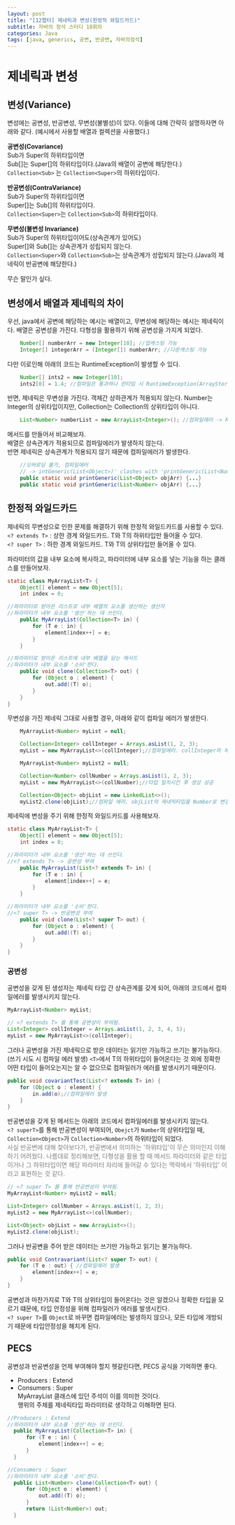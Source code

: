 ```yaml
---
layout: post
title: "[12챕터] 제네릭과 변성(한정적 와일드카드)"
subtitle: 자바의 정석 스터디 18회차
categories: Java
tags: [java, generics, 공변, 반공변, 자바의정석]
---
```


# 제네릭과 변성
## 변성(Variance)
변성에는 공변성, 반공변성, 무변성(불별성)이 있다. 이들에 대해 간략히 설명하자면 아래와 같다.
(예시에서 사용할 배열과 컬렉션을 사용했다.)

**공변성(Covariance)**  
Sub가 Super의 하위타입이면  
Sub[]는 Super[]의 하위타입이다.(Java의 배열이 공변에 해당한다.)  
`Collection<Sub>` 는 `Collection<Super>`의 하위타입이다.

**반공변성(ContraVariance)**  
Sub가 Super의 하위타입이면  
Super[]는 Sub[]의 하위타입이다.  
`Collection<Super>`는 `Collection<Sub>`의 하위타입이다.  

**무변성(불변성 Invariance)**  
Sub가 Super의 하위타입이어도(상속관계가 있어도)     
Super[]와 Sub[]는 상속관계가 성립되지 않는다.  
`Collection<Super>`와 `Collection<Sub>`는 상속관계가 성립되지 않는다.(Java의 제네릭이 반공변에 해당한다.)  

무슨 말인가 싶다.


## 변성에서 배열과 제네릭의 차이
우선, java에서 공변에 해당하는 예시는 배열이고, 무변성에 해당하는 예시는 제네릭이다.
배열은 공변성을 가진다.
다형성을 활용하기 위해 공변성을 가지게 되었다.
``` java
    Number[] numberArr = new Integer[10]; //업캐스팅 가능
    Integer[] integerArr = (Integer[]) numberArr; //다운캐스팅 가능
```
다만 이로인해 아래의 코드는 RuntimeException이 발생할 수 있다.
``` java
    Number[] ints2 = new Integer[10];
    ints2[0] = 1.4; //컴파일은 통과하나 런타임 시 RuntimeException(ArrayStoreException) 발생
```
반면, 제네릭은 무변성을 가진다. 객체간 상하관계가 적용되지 않는다.
Number는 Integer의 상위타입이지만, Collection<Number>는 Collection<Integer>의 상위타입이 아니다.

``` java
    List<Number> numberList = new ArrayList<Integer>(); //컴파일에러 -> Required type:List<Number> / Provided:ArrayList<Integer>
```
메서드를 만들어서 비교해보자.  
배열은 상속관계가 적용되므로 컴파일에러가 발생하지 않는다.  
반면 제네릭은 상속관계가 적용되지 않기 때문에 컴파일에러가 발생한다.
``` java
    //오버로딩 불가, 컴파일에러
    // -> intGeneric(List<Object>)' clashes with 'printGeneric(List<Number>)'; both methods have same erasure
    public static void printGeneric(List<Object> objArr) {...}
    public static void printGeneric(List<Number> objArr) {...}
  ```

## 한정적 와일드카드
제네릭의 무변성으로 인한 문제를 해결하기 위해 한정적 와일드카드를 사용할 수 있다.  
`<? extends T>` : 상한 경계 와일드카드. T와 T의 하위타입만 들어올 수 있다.  
`<? super T>` : 하한 경계 와일드카드. T와 T의 상위타입만 들어올 수 있다.  

파라미터의 값을 내부 요소에 복사하고,
파라미터에 내부 요소를 넣는 기능을 하는 클래스를 만들어보자.

```java
static class MyArrayList<T> {
    Object[] element = new Object[5];
    int index = 0;

//파라미터로 받아온 리스트로 내부 배열의 요소를 생산하는 생산자
//파라미터가 내부 요소를 '생산'하는 데 쓰인다.
    public MyArrayList(Collection<T> in) {
        for (T e : in) {
            element[index++] = e;
        }
    }

//파라미터로 받아온 리스트에 내부 배열을 담는 메서드
//파라미터가 내부 요소를 '소비'한다.
    public void clone(Collection<T> out) {
        for (Object o : element) {
            out.add((T) o);
        }
    }
}
```

무변성을 가진 제네릭 그대로 사용할 경우, 아래와 같이 컴파일 에러가 발생한다.

```java
    MyArrayList<Number> myList = null;

    Collection<Integer> collInteger = Arrays.asList(1, 2, 3);
    myList = new MyArrayList<>(collInteger);//컴파일에러. collInteger의 제네릭타입을 Number로 변경해주어야 컴파일에러가 발생하지 않는다.

    MyArrayList<Number> myList2 = null;

    Collection<Number> collNumber = Arrays.asList(1, 2, 3);
    myList = new MyArrayList<>(collNumber);//타입 일치시킨 후 생성 성공

    Collection<Object> objList = new LinkedList<>();
    myList2.clone(objList);//컴파일 에러. objList의 제네릭타입을 Number로 변경해주어야 컴파일에러가 발생하지 않는다.
```

제네릭에 변성을 주기 위해 한정적 와일드카드를 사용해보자.

```java
static class MyArrayList<T> {
    Object[] element = new Object[5];
    int index = 0;

//파라미터가 내부 요소를 '생산'하는 데 쓰인다.
//<? extends T> -> 공변성 부여
    public MyArrayList(List<? extends T> in) {
        for (T e : in) {
            element[index++] = e;
        }
    }

//파라미터가 내부 요소를 '소비'한다.
//<? super T> -> 반공변성 부여
    public void clone(List<? super T> out) {
        for (Object o : element) {
            out.add((T) o);
        }
    }
}
```
### 공변성
공변성을 갖게 된 생성자는 제네릭 타입 간 상속관계를 갖게 되어, 아래의 코드에서 컴파일에러를 발생시키지 않는다.

```java
MyArrayList<Number> myList;

// <? extends T> 를 통해 공변성이 부여됨.
List<Integer> collInteger = Arrays.asList(1, 2, 3, 4, 5);
myList = new MyArrayList<>(collInteger);
```

그러나 공변성을 가진 제네릭으로 받은 데이터는 읽기만 가능하고 쓰기는 불가능하다.(쓰기 시도 시 컴파일 에러 발생)
`<T>`에서 T의 하위타입이 들어온다는 것 외에 정확한 어떤 타입이 들어오는지는 알 수 없으므로 컴파일러가 에러를 발생시키기 때문이다.

```java
public void covariantTest(List<? extends T> in) {
    for (Object o : element) {
        in.add(o);//컴파일에러 발생
    }
}
```


반공변성을 갖게 된 메서드는 아래의 코드에서 컴파일에러를 발생시키지 않는다.  
`<? superT>`를 통해 반공변성이 부여되어, `Obejct`가 `Number`의 상위타입일 때, `Collection<Object>`가 `Collection<Number>`의 하위타입이 되었다.  
<span style="color:gray">
사실 반공변에 대해 찾아보다가, 반공변에서 의미하는 '하위타입'이 무슨 의미인지 이해하기 어려웠다. 나름대로 정리해보면, 
다형성을 활용 할 때 메서드 파라미터와 같은 타입이거나 그 하위타입이면 해당 파라미터 자리에 들어갈 수 있다는 맥락에서 '하위타입' 이라고 표현하는 것 같다.
</span>
```java
// <? super T> 를 통해 반공변성이 부여됨.
MyArrayList<Number> myList2 = null;

List<Integer> collNumber = Arrays.asList(1, 2, 3);
myList2 = new MyArrayList<>(collNumber);

List<Object> objList = new ArrayList<>();
myList2.clone(objList);
```

그러나 반공변을 주어 받은 데이터는 쓰기만 가능하고 읽기는 불가능하다.

```java
public void Contravariant(List<? super T> out) {
    for (T e : out) { //컴파일에러 발생
        element[index++] = e;
    }
}
```

공변성과 마찬가지로 T와 T의 상위타입이 들어온다는 것은 알겠으나 정확한 타입을 모르기 떄문에, 타입 안정성을 위해 컴파일러가 에러를 발생시킨다.  
`<? super T>`를 `Object`로 바꾸면 컴파일에러는 발생하지 않으나, 모든 타입에 개방되기 때문에 타입안정성을 해치게 된다.


## PECS
공변성과 반공변성을 언제 부여해야 할지 헷갈린다면, PECS 공식을 기억하면 좋다.
- Producers : Extend
- Consumers : Super  
MyArrayList 클래스에 있던 주석이 이를 의미한 것이다.  
행위의 주체를 제네릭타입 파라미터로 생각하고 이해하면 된다.
```java
//Producers : Extend
//파라미터가 내부 요소를 '생산'하는 데 쓰인다.
  public MyArrayList(Collection<T> in) {
      for (T e : in) {
          element[index++] = e;
      }
  }

//Consumers : Super
//파라미터가 내부 요소를 '소비'한다.
  public List<Number> clone(Collection<T> out) {
      for (Object o : element) {
          out.add((T) o);
      }
      return (List<Number>) out;
  }
```
